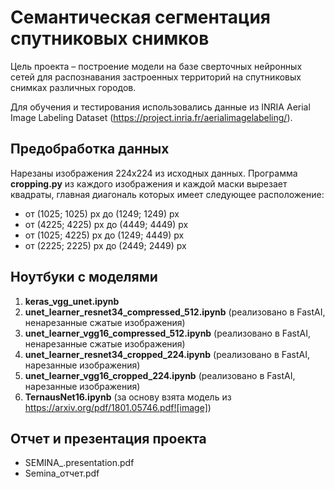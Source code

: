 # Семантическая сегментация спутниковых снимков

Цель проекта – построение модели на базе сверточных нейронных сетей для распознавания застроенных территорий на спутниковых снимках различных городов.

Для обучения и тестирования использовались данные из INRIA Aerial Image Labeling Dataset (https://project.inria.fr/aerialimagelabeling/). 

## Предобработка данных

Нарезаны изображения 224х224 из исходных данных. Программа **cropping.py** из каждого изображения и каждой маски вырезает квадраты, главная диагональ которых имеет следующее расположение:
-	от (1025; 1025) px до (1249; 1249) px
-	от (4225; 4225) px до (4449; 4449) px
-	от (1025; 4225) px до (1249; 4449) px
-	от (2225; 2225) px до (2449; 2449) px


## Ноутбуки с моделями
1. **keras_vgg_unet.ipynb**
2. **unet_learner_resnet34_compressed_512.ipynb** (реализовано в FastAI, ненарезанные сжатые изображения)
3. **unet_learner_vgg16_compressed_512.ipynb** (реализовано в FastAI, ненарезанные сжатые изображения)
4. **unet_learner_resnet34_cropped_224.ipynb** (реализовано в FastAI, нарезанные  изображения) 
5. **unet_learner_vgg16_cropped_224.ipynb**  (реализовано в FastAI, нарезанные  изображения) 
6. **TernausNet16.ipynb** (за основу взята модель из https://arxiv.org/pdf/1801.05746.pdf![image])

## Отчет и презентация проекта
- SEMINA_.presentation.pdf
- Semina_отчет.pdf





